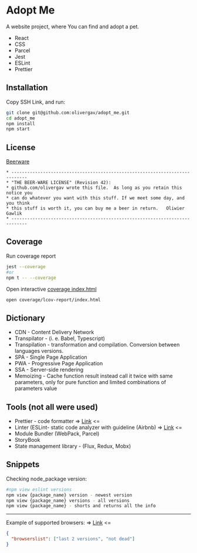 # Adopt Me

A website project, where You can find and adopt a pet.

- React
- CSS
- Parcel
- Jest
- ESLint
- Prettier


## Installation

Copy SSH Link, and run:

```bash
git clone git@github.com:olivergav/adopt_me.git
cd adopt_me
npm install
npm start

```

## License

[Beerware](https://gist.github.com/olivergav/bd38cfc62e706f96953c2ebeed6fecaf)

```
* ----------------------------------------------------------------------------
* "THE BEER-WARE LICENSE" (Revision 42):
* github.com/olivergav wrote this file.  As long as you retain this notice you
* can do whatever you want with this stuff. If we meet some day, and you think
* this stuff is worth it, you can buy me a beer in return.   Oliwier Gawlik
* ----------------------------------------------------------------------------

```
## Coverage

Run coverage report
```bash
jest --coverage
#or
npm t -- --coverage
```
Open interactive [coverage index.html](coverage/lcov-report/index.html)
```bash
open coverage/lcov-report/index.html
```

## Dictionary
- CDN - Content Delivery Network
- Transpilator - (i. e. Babel, Typescript)
- Transpilation - transformation and compilation. Conversion between languages versions.
- SPA - Single Page Application
- PWA - Progressive Page Application
- SSA - Server-side rendering
- Memoizing - Cache function result instead call it twice with same parameters, only for pure function and limited combinations of parameters value


## Tools (not all were used)
- Prettier - code formatter => [Link](https://www.npmjs.com/package/prettier) <=
- Linter (ESLint- static code analyzer with guideline (Airbnb) => [Link](https://eslint.org/)  <=
- Module Bundler (WebPack, Parcel)
- StoryBook
- State management library - (Flux, Redux, Mobx)

## Snippets

Checking node_package version:
```bash
#npm view eslint versions
npm view {package_name} version - newest version
npm view {package_name} versions - all versions
npm view {package_name} - shorts and returns all the info

```

---
Example of supported browsers: => [Link](https://browserslist.dev/?q=bGFzdCAyIHZlcnNpb25zLCBub3QgZGVhZA%3D%3D) <=
```json
{
  "browserslist": ["last 2 versions", "not dead"]
}
```